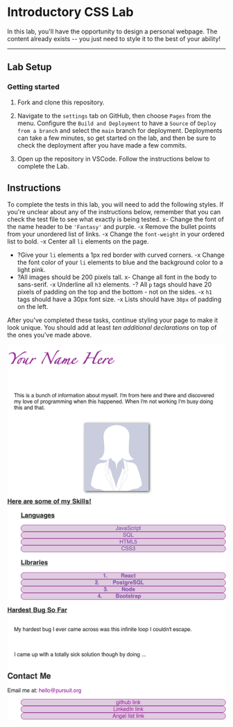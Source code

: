 # Introductory CSS Lab

In this lab, you'll have the opportunity to design a personal webpage. The content already exists -- you just need to style it to the best of your ability!

---

## Lab Setup

### Getting started

1. Fork and clone this repository.

1. Navigate to the `settings` tab on GitHub, then choose `Pages` from the menu. Configure the `Build and Deployment` to have a `Source` of `Deploy from a branch` and select the `main` branch for deployment. Deployments can take a few minutes, so get started on the lab, and then be sure to check the deployment after you have made a few commits.

1. Open up the repository in VSCode. Follow the instructions below to complete the Lab.

## Instructions

To complete the tests in this lab, you will need to add the following styles. If you're unclear about any of the instructions below, remember that you can check the test file to see what exactly is being tested.
x- Change the font of the name header to be `'Fantasy'` and purple.
-x Remove the bullet points from your unordered list of links.
-x Change the `font-weight` in your ordered list to bold.
-x Center all `li` elements on the page.
- ?Give your `li` elements a 1px red border with curved corners.
-x Change the font color of your `li` elements to blue and the background color to a light pink.
- ?All images should be 200 pixels tall.
x- Change all font in the body to sans-serif.
-x Underline all `h3` elements.
-? All `p` tags should have 20 pixels of padding on the top and the bottom - not on the sides.
-x `h1` tags should have a 30px font size.
-x Lists should have `30px` of padding on the left.

After you've completed these tasks, continue styling your page to make it look unique. You should add at least _ten additional declarations_ on top of the ones you've made above.

![An example page.](./assets/example-page.png)
